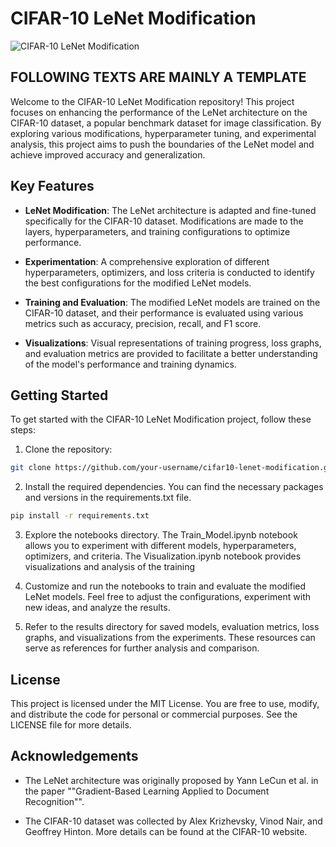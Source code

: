 # CIFAR-10 LeNet Modification

![CIFAR-10 LeNet Modification](cifar10-modification.jpg)


## FOLLOWING TEXTS ARE MAINLY A TEMPLATE

Welcome to the CIFAR-10 LeNet Modification repository! This project focuses on enhancing the performance of the LeNet architecture on the CIFAR-10 dataset, a popular benchmark dataset for image classification. By exploring various modifications, hyperparameter tuning, and experimental analysis, this project aims to push the boundaries of the LeNet model and achieve improved accuracy and generalization.

## Key Features

- **LeNet Modification**: The LeNet architecture is adapted and fine-tuned specifically for the CIFAR-10 dataset. Modifications are made to the layers, hyperparameters, and training configurations to optimize performance.

- **Experimentation**: A comprehensive exploration of different hyperparameters, optimizers, and loss criteria is conducted to identify the best configurations for the modified LeNet models.

- **Training and Evaluation**: The modified LeNet models are trained on the CIFAR-10 dataset, and their performance is evaluated using various metrics such as accuracy, precision, recall, and F1 score.

- **Visualizations**: Visual representations of training progress, loss graphs, and evaluation metrics are provided to facilitate a better understanding of the model's performance and training dynamics.

## Getting Started

To get started with the CIFAR-10 LeNet Modification project, follow these steps:

1. Clone the repository:

```bash
git clone https://github.com/your-username/cifar10-lenet-modification.git
```

2. Install the required dependencies. You can find the necessary packages and versions in the requirements.txt file.

```bash
pip install -r requirements.txt
```

3. Explore the notebooks directory. The Train_Model.ipynb notebook allows you to experiment with different models, hyperparameters, optimizers, and criteria. The Visualization.ipynb notebook provides visualizations and analysis of the training

4. Customize and run the notebooks to train and evaluate the modified LeNet models. Feel free to adjust the configurations, experiment with new ideas, and analyze the results.

5. Refer to the results directory for saved models, evaluation metrics, loss graphs, and visualizations from the experiments. These resources can serve as references for further analysis and comparison.

## License

This project is licensed under the MIT License. You are free to use, modify, and distribute the code for personal or commercial purposes. See the LICENSE file for more details.

## Acknowledgements

   - The LeNet architecture was originally proposed by Yann LeCun et al. in the paper ""Gradient-Based Learning Applied to Document Recognition"".

   - The CIFAR-10 dataset was collected by Alex Krizhevsky, Vinod Nair, and Geoffrey Hinton. More details can be found at the CIFAR-10 website.
